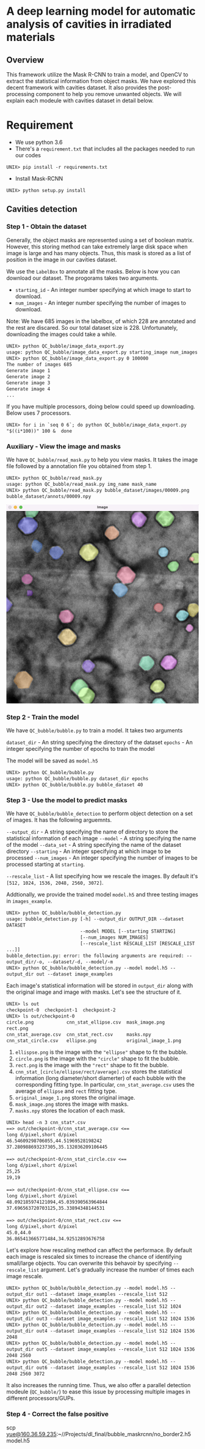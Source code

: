 # A deep learning model for automatic analysis of cavities in irradiated materials



## Overview
This framework utilize the Mask R-CNN to train a model, and OpenCV to extract the statistical information from object masks. We have explored this decent framework with cavities dataset. It also provides the post-processing component to help you remove unwanted objects. We will explain each modeule with cavities dataset in detail below.


# Requirement

- We use python 3.6
- There's a `requirement.txt` that includes all the packages needed to run our codes
```
UNIX> pip install -r requirements.txt 
```
- Install Mask-RCNN
```
UNIX> python setup.py install
```


## Cavities detection

### Step 1 - Obtain the dataset

Generally, the object masks are represented using a set of boolean matrix. However, this storing method can take extremely large disk space when image is large and has many objects. Thus, this mask is stored as a list of position in the image in our cavities dataset. 


We use the `LabelBox` to annotate all the masks. Below is how you can download our dataset. The progorams takes two arguments. 
- `starting_id` - An integer number specifying at which image to start to download. 
- `num_images` - An integer number specifying the number of images to download. 

Note: We have 685 images in the labelbox, of which 228 are annotated and the rest are discared. So our total dataset size is 228. Unfortunately, downloading the images could take a while.
```
UNIX> python QC_bubble/image_data_export.py
usage: python QC_bubble/image_data_export.py starting_image num_images
UNIX> python QC_bubble/image_data_export.py 0 100000
The number of images 685
Generate image 1
Generate image 2
Generate image 3
Generate image 4
...
```



If you have multiple processors, doing below could speed up downloading. Below uses 7 processors.
```
UNIX> for i in `seq 0 6`; do python QC_bubble/image_data_export.py "$((i*100))" 100 &  done
```
### Auxiliary - View the image and masks

We have `QC_bubble/read_mask.py` to help you view masks. It takes the image file followed by a annotation file you obtained from step 1.

```
UNIX> python QC_bubble/read_mask.py
usage: python QC_bubble/read_mask.py img_name mask_name
UNIX> python QC_bubble/read_mask.py bubble_dataset/images/00009.png bubble_dataset/annots/00009.npy 

```
![](./doc_images/view_image.png)



### Step 2 - Train the model

We have `QC_bubble/bubble.py` to train a model. It takes two arguments

`dataset_dir` - An string specifying the directory of the dataset
`epochs` - An integer specifying the number of epochs to train the model

The model will be saved as `model.h5`

```
UNIX> python QC_bubble/bubble.py 
usage: python QC_bubble/bubble.py dataset_dir epochs
UNIX> python QC_bubble/bubble.py bubble_dataset 40
```


### Step 3 - Use the model to predict masks

We have `QC_bubble/bubble_detection` to perform object detection on a set of images. It has the following arguemnts.

`--output_dir` - A string specifying the name of directory to store the statistical information of each image
`--model` - A string specifying the name of the model
`--data_set` - A string specifying the name of the dataset directory
`--starting` - An integer specifying at which image to be processed
`--num_images` - An integer specifying the number of images to be processed starting at `starting`.

`--rescale_list` - A list specifying how we rescale the images. By default it's `[512, 1024, 1536, 2048, 2560, 3072]`.


Addtionally, we provide the trained model `model.h5` and three testing images in `images_example`.

```
UNIX> python QC_bubble/bubble_detection.py 
usage: bubble_detection.py [-h] --output_dir OUTPUT_DIR --dataset DATASET
                           --model MODEL [--starting STARTING]
                           [--num_images NUM_IMAGES]
                           [--rescale_list RESCALE_LIST [RESCALE_LIST ...]]
bubble_detection.py: error: the following arguments are required: --output_dir/-o, --dataset/-d, --model/-m
UNIX> python QC_bubble/bubble_detection.py --model model.h5 --output_dir out --dataset image_examples
```



Each image's statistical information will be stored in `output_dir` along with the original image and image with masks. Let's see the structure of it.
```
UNIX> ls out
checkpoint-0  checkpoint-1  checkpoint-2
UNIX> ls out/checkpoint-0
circle.png            cnn_stat_ellipse.csv  mask_image.png        rect.png
cnn_stat_average.csv  cnn_stat_rect.csv     masks.npy
cnn_stat_circle.csv   ellipse.png           original_image_1.png
``` 

1. `ellispse.png` is the image with the `"ellipse"` shape to fit the bubble.
2. `circle.png` is the image with the `"circle"` shape to fit the bubble.
3. `rect.png` is the image with the `"rect"` shape to fit the bubble.
4. `cnn_stat_[circle/ellipse/rect/average].csv` stores the statistical information (long diameter/short diamerter) of each bubble with the corresponding fitting type. In particular, `cnn_stat_average.csv` uses the average of `ellipse` and `rect` fitting type.
5. `original_image_1.png` stores the original image.
6. `mask_image.png` stores the image with masks.
7. `masks.npy` stores the location of each mask.

```
UNIX> head -n 3 cnn_stat*.csv
==> out/checkpoint-0/cnn_stat_average.csv <==
long d/pixel,short d/pixel
46.54609298706055,44.51969528198242
37.280988693237305,35.132036209106445

==> out/checkpoint-0/cnn_stat_circle.csv <==
long d/pixel,short d/pixel
25,25
19,19

==> out/checkpoint-0/cnn_stat_ellipse.csv <==
long d/pixel,short d/pixel
48.092185974121094,45.039390563964844
37.696563720703125,35.33894348144531

==> out/checkpoint-0/cnn_stat_rect.csv <==
long d/pixel,short d/pixel
45.0,44.0
36.865413665771484,34.92512893676758
```


Let's explore how rescaling method can affect the performace.
By default each image is rescaled six times to increase the chance of identifying small/large objects. You can overwrite this behavoir by specifying `--rescale_list` argument. Let's gradually increase the number of times each image rescale.

```
UNIX> python QC_bubble/bubble_detection.py --model model.h5 --output_dir out1 --dataset image_examples --rescale_list 512
UNIX> python QC_bubble/bubble_detection.py --model model.h5 --output_dir out2 --dataset image_examples --rescale_list 512 1024
UNIX> python QC_bubble/bubble_detection.py --model model.h5 --output_dir out3 --dataset image_examples --rescale_list 512 1024 1536
UNIX> python QC_bubble/bubble_detection.py --model model.h5 --output_dir out4 --dataset image_examples --rescale_list 512 1024 1536 2048
UNIX> python QC_bubble/bubble_detection.py --model model.h5 --output_dir out5 --dataset image_examples --rescale_list 512 1024 1536 2048 2560
UNIX> python QC_bubble/bubble_detection.py --model model.h5 --output_dir out6 --dataset image_examples --rescale_list 512 1024 1536 2048 2560 3072

```




It also increases the running time. Thus, we also offer a parallel detection modeule (`QC_bubble/`) to ease this issue by processing multiple images in different processors/GUPs.


### Step 4 - Correct the false positive


 scp yue@160.36.59.235:~//Projects/dl_final/bubble_maskrcnn/no_border2.h5 model.h5